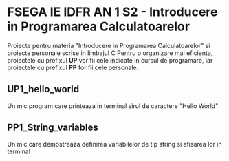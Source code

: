 # FSEGA IE IDFR AN 1 S2 - Introducere in Programarea Calculatoarelor #

Proiecte pentru materia "Introducere in Programarea Calculatoarelor" si proiecte personale scrise in limbajul C
Pentru o organizare mai eficienta, proiectele cu prefixul **UP** vor fii cele indicate in cursul de programare, iar proiectele cu prefixul **PP** for fii  cele personale.



## UP1_hello_world ##
Un mic program care printeaza in terminal sirul de caractere "Hello World"


## PP1_String_variables ##
Un mic care demostreaza definirea variabilelor de tip string si afisarea lor in terminal
